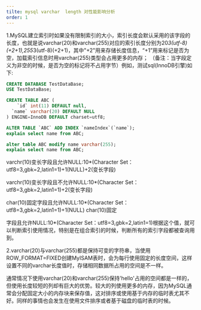```yaml
---
tilte: mysql varchar  length 对性能影响分析
order: 1
---
```




1.MySQL建立索引时如果没有限制索引的大小，索引长度会默认采用的该字段的长度，也就是说varchar(20)和varchar(255)对应的索引长度分别为20*3(utf-8)(+2+1),255*3(utf-8)(+2+1)，其中"+2"用来存储长度信息，“+1”用来标记是否为空，加载索引信息时用varchar(255)类型会占用更多的内存； （备注：当字段定义为非空的时候，是否为空的标记将不占用字节）例如，测试sql(InnoDB引擎)如下:

```sql
CREATE DATABASE TestDataBase;
USE TestDataBase;

CREATE TABLE ABC (
	`id` int(11) DEFAULT null,
  `name` varchar(20) DEFAULT NULL
) ENGINE=InnoDB DEFAULT charset=utf8;

ALTER TABLE `ABC` ADD INDEX `nameIndex`(`name`);
explain select name from ABC;

alter table ABC modify name varchar(255);
explain select name from ABC;
```

varchr(10)变长字段且允许NULL:10*(Character Set：utf8=3,gbk=2,latin1=1)+1(NULL)+2(变长字段) 

varchr(10)变长字段且不允许NULL:10*(Character Set：utf8=3,gbk=2,latin1=1)+2(变长字段) 

char(10)固定字段且允许NULL:10*(Character Set：utf8=3,gbk=2,latin1=1)+1(NULL) char(10)固定

字段且允许NULL:10*(Character Set：utf8=3,gbk=2,latin1=1)根据这个值，就可以判断索引使用情况，特别是在组合索引的时候，判断所有的索引字段都被查询用到。

2.varchar(20)与varchar(255)都是保持可变的字符串，当使用ROW_FORMAT=FIXED创建MyISAM表时，会为每行使用固定的长度空间，这样设置不同的varchar长度值时，存储相同数据所占用的空间是不一样。

通常情况下使用varchar(20)和varchar(255)保持'hello'占用的空间都是一样的，但使用长度较短的列却有巨大的优势。较大的列使用更多的内存，因为MySQL通常会分配固定大小的内存块来保存值，这对排序或使用基于内存的临时表尤其不好。同样的事情也会发生在使用文件排序或者基于磁盘的临时表的时候。